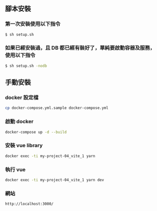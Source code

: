 ## 腳本安裝

### 第一次安裝使用以下指令

```bash
$ sh setup.sh
```

### 如果已經安裝過，且 DB 都已經有裝好了，單純要啟動容器及服務，使用以下指令

```bash
$ sh setup.sh -nodb
```

## 手動安裝

### docker 設定檔

```bash
cp docker-compose.yml.sample docker-compose.yml
```

### 啟動 docker

```bash
docker-compose up -d --build
```

### 安裝 vue library

```bash
docker exec -ti my-project-04_vite_1 yarn
```

### 執行 vue

```bash
docker exec -ti my-project-04_vite_1 yarn dev
```

### 網站

```
http://localhost:3000/
```